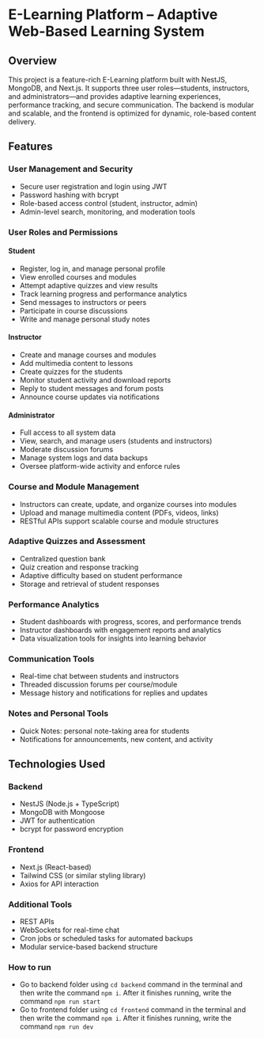 # E-Learning Platform – Adaptive Web-Based Learning System

## Overview
This project is a feature-rich E-Learning platform built with NestJS, MongoDB, and Next.js. It supports three user roles—students, instructors, and administrators—and provides adaptive learning experiences, performance tracking, and secure communication. The backend is modular and scalable, and the frontend is optimized for dynamic, role-based content delivery.

## Features

### User Management and Security
- Secure user registration and login using JWT
- Password hashing with bcrypt
- Role-based access control (student, instructor, admin)
- Admin-level search, monitoring, and moderation tools

### User Roles and Permissions

#### Student
- Register, log in, and manage personal profile
- View enrolled courses and modules
- Attempt adaptive quizzes and view results
- Track learning progress and performance analytics
- Send messages to instructors or peers
- Participate in course discussions
- Write and manage personal study notes

#### Instructor
- Create and manage courses and modules
- Add multimedia content to lessons
- Create quizzes for the students
- Monitor student activity and download reports
- Reply to student messages and forum posts
- Announce course updates via notifications

#### Administrator
- Full access to all system data
- View, search, and manage users (students and instructors)
- Moderate discussion forums
- Manage system logs and data backups
- Oversee platform-wide activity and enforce rules


### Course and Module Management
- Instructors can create, update, and organize courses into modules
- Upload and manage multimedia content (PDFs, videos, links)
- RESTful APIs support scalable course and module structures

### Adaptive Quizzes and Assessment
- Centralized question bank
- Quiz creation and response tracking
- Adaptive difficulty based on student performance
- Storage and retrieval of student responses

### Performance Analytics
- Student dashboards with progress, scores, and performance trends
- Instructor dashboards with engagement reports and analytics
- Data visualization tools for insights into learning behavior

### Communication Tools
- Real-time chat between students and instructors
- Threaded discussion forums per course/module
- Message history and notifications for replies and updates

### Notes and Personal Tools
- Quick Notes: personal note-taking area for students
- Notifications for announcements, new content, and activity

## Technologies Used

### Backend
- NestJS (Node.js + TypeScript)
- MongoDB with Mongoose
- JWT for authentication
- bcrypt for password encryption

### Frontend
- Next.js (React-based)
- Tailwind CSS (or similar styling library)
- Axios for API interaction

### Additional Tools
- REST APIs
- WebSockets for real-time chat
- Cron jobs or scheduled tasks for automated backups
- Modular service-based backend structure

### How to run
- Go to backend folder using `cd backend` command in the terminal and then write the command `npm i`. After it finishes running, write the command `npm run start`
- Go to frontend folder using `cd frontend` command in the terminal and then write the command `npm i`. After it finishes running, write the command `npm run dev`



